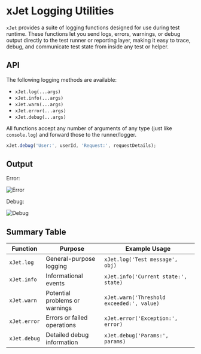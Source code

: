# xJet Logging Utilities

`xJet` provides a suite of logging functions designed for use during test runtime. 
These functions let you send logs, errors, warnings, 
or debug output directly to the test runner or reporting layer, 
making it easy to trace, debug, and communicate test state from inside any test or helper.

## API

The following logging methods are available:

- `xJet.log(...args)`
- `xJet.info(...args)`
- `xJet.warn(...args)`
- `xJet.error(...args)`
- `xJet.debug(...args)`

All functions accept any number of arguments of any type (just like `console.log`) and forward those to the runner/logger.

```ts
xJet.debug('User:', userId, 'Request:', requestDetails);
```

## Output

Error:

![Error](/images/error.png)

Debug:

![Debug](/images/debug.png)

## Summary Table

| Function          | Purpose                                  | Example Usage                                      |
|-------------------|------------------------------------------|----------------------------------------------------|
| `xJet.log`        | General-purpose logging                  | `xJet.log('Test message', obj)`                    |
| `xJet.info`       | Informational events                     | `xJet.info('Current state:', state)`               |
| `xJet.warn`       | Potential problems or warnings           | `xJet.warn('Threshold exceeded:', value)`          |
| `xJet.error`      | Errors or failed operations              | `xJet.error('Exception:', error)`                  |
| `xJet.debug`      | Detailed debug information               | `xJet.debug('Params:', params)`                    |


